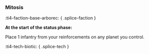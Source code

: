 ### **Mitosis**
:ti4-faction-base-arborec:
{ .splice-faction }

**At the start of the status phase:**

Place 1 infantry from your reinforcements on any planet you control.

:ti4-tech-biotic:
{ .splice-tech }
